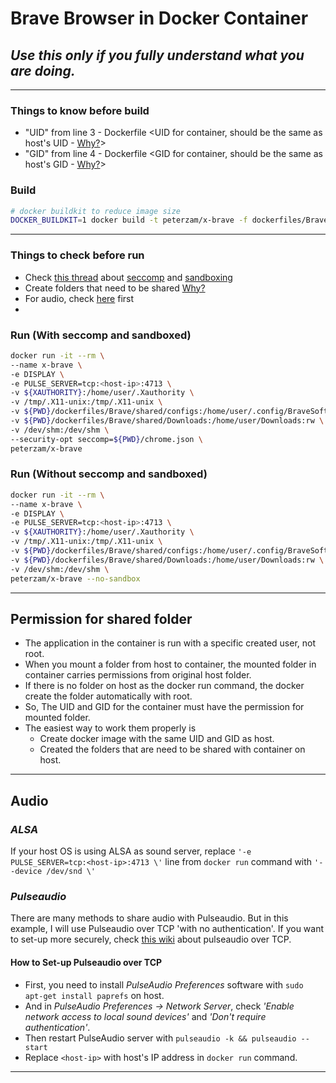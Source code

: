 # Brave Browser in Docker Container
## *Use this only if you fully understand what you are doing.*
---

### **Things to know before build**
- "UID" from line 3 - Dockerfile \<UID for container, should be the same as host's UID - [Why?](#permission-for-shared-folder)>
- "GID" from line 4 - Dockerfile \<GID for container, should be the same as host's GID - [Why?](#permission-for-shared-folder)>

### Build
```bash
# docker buildkit to reduce image size
DOCKER_BUILDKIT=1 docker build -t peterzam/x-brave -f dockerfiles/Brave/Dockerfile .
```
---

### **Things to check before run**
- Check [this thread](https://stackoverflow.com/questions/59087200/google-chrome-failed-to-move-to-new-namespace) about [seccomp](https://docs.docker.com/engine/security/seccomp/) and [sandboxing](https://chromium.googlesource.com/chromium/src/+/HEAD/docs/design/sandbox.md)
- Create folders that need to be shared [Why?](#permission-for-shared-folder)
- For audio, check [here](#audio) first
- 

### Run (With seccomp and sandboxed)
```bash
docker run -it --rm \
--name x-brave \
-e DISPLAY \
-e PULSE_SERVER=tcp:<host-ip>:4713 \
-v ${XAUTHORITY}:/home/user/.Xauthority \
-v /tmp/.X11-unix:/tmp/.X11-unix \
-v ${PWD}/dockerfiles/Brave/shared/configs:/home/user/.config/BraveSoftware:rw \
-v ${PWD}/dockerfiles/Brave/shared/Downloads:/home/user/Downloads:rw \
-v /dev/shm:/dev/shm \
--security-opt seccomp=${PWD}/chrome.json \
peterzam/x-brave
```

### Run (Without seccomp and sandboxed)
```bash
docker run -it --rm \
--name x-brave \
-e DISPLAY \
-e PULSE_SERVER=tcp:<host-ip>:4713 \
-v ${XAUTHORITY}:/home/user/.Xauthority \
-v /tmp/.X11-unix:/tmp/.X11-unix \
-v ${PWD}/dockerfiles/Brave/shared/configs:/home/user/.config/BraveSoftware:rw \
-v ${PWD}/dockerfiles/Brave/shared/Downloads:/home/user/Downloads:rw \
-v /dev/shm:/dev/shm \
peterzam/x-brave --no-sandbox
```

---

## **Permission for shared folder**
- The application in the container is run with a specific created user, not root.
- When you mount a folder from host to container, the mounted folder in container carries permissions from original host folder.
- If there is no folder on host as the docker run command, the docker create the folder automatically with root.
- So, The UID and GID for the container must have the permission for mounted folder.
- The easiest way to work them properly is 
    - Create docker image with the same UID and GID as host. 
    - Created the folders that are need to be shared with container on host.

---

## **Audio**

### *ALSA*
If your host OS is using ALSA as sound server, replace 
`'-e PULSE_SERVER=tcp:<host-ip>:4713 \'` line from `docker run` command with `'--device /dev/snd \'`

### *Pulseaudio*
There are many methods to share audio with Pulseaudio. But in this example, I will use Pulseaudio over TCP 'with no authentication'.
If you want to set-up more securely, check [this wiki](https://github.com/mviereck/x11docker/wiki/Container-sound:-ALSA-or-Pulseaudio#pulseaudio-over-tcp) 
about pulseaudio over TCP.


#### **How to Set-up Pulseaudio over TCP**
- First, you need to install *PulseAudio Preferences* software with `sudo apt-get install paprefs` on host.
- And in *PulseAudio Preferences -> Network Server*, check *'Enable network access to local sound devices'* and *'Don't require authentication'*.
- Then restart PulseAudio server with `pulseaudio -k && pulseaudio --start`
- Replace `<host-ip>` with host's IP address in `docker run` command.

---